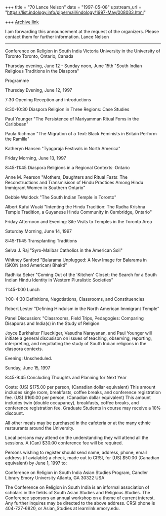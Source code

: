 +++
title = "70 Lance Nelson"
date = "1997-05-08"
upstream_url = "https://list.indology.info/pipermail/indology/1997-May/008033.html"

+++
[Archive link](https://list.indology.info/pipermail/indology/1997-May/008033.html)

I am forwarding this announcement at the request of the organizers. 
Please contact them for further information.  Lance Nelson

---------------------------------------------------------
Conference on Religion in South India
Victoria University in the University of Toronto
Toronto, Ontario, Canada

Thursday evening, June 12 - Sunday noon, June 15th
"South Indian Religious Traditions in the Diaspora"


Programme

Thursday Evening, June 12, 1997

7:30    Opening Reception and introductions

8:30-10:30
Diaspora Religion in Three Regions: Case Studies

Paul Younger
"The Persistence of Mariyamman Ritual Foms in the Caribbean"

Paula Richman
"The Migration of a Text: Black Feminists in Britain Perform the
Ramlila"

Katheryn Hansen
"Tyagaraja Festivals in North America"

Friday Morning, June 13, 1997

8:45-11:45   Diaspora Religions in a Regional Contexts: Ontario

Anne M. Pearson
"Mothers, Daughters and Ritual Fasts: The Reconstructions and
Transmisison of 
Hindu Practices Among Hindu Immigrant Women in Southern Ontario"

Debbie Waldock
"The South Indian Temple in Toronto"

Albert Kafui Wuaki
"Intenting the Hindu Tradition: The Radha Krishna Temple Tradition, a
Guyanese Hindu Community in Cambridge, Ontario"

Friday Afternoon and Evening:  Site Visits to Temples in the Toronto
Area

Saturday Morning, June 14, 1997

8:45-11:45      Transplanting Traditions

Selva  J. Raj
"Syro-Malibar Catholics in the American Soil"

Whitney Sanford
"Balarama Unplugged: A New Image for Balarama in ISKON (and American)
Bhakti"

Radhika Seker
"Coming Out of the 'Kitchen' Closet: the Search for a South Indian
Hindu
 Identity in Western Pluralistic Societies"

11:45-1:00  Lunch

1:00-4:30       Definitions, Negotiations, Classrooms, and
Constituencies 

Robert Lester
"Defining Hinduism in the North American Immigrant Temple"

Panel Discussion: 
"Classrooms, Field Trips, Pedagogies: Comparing Disaporas and India(s)
in the Study of Religion

Joyce Burkhalter Flueckiger, Vasudha Narayanan, and Paul Younger will
initiate a general discusison on issues of teaching, observing,
reporting, interpreting, and negotiating the study of South Indian
religions in the diaspora contexts.  

Evening: Unscheduled.

Sunday, June 15, 1997

8:45-9:45       Concluding Thoughts and Planning for Next Year


Costs:  (US) $175.00 per person, (Canadian dollar equivalent)  This
amount includes single room, breakfasts, coffee breaks, and conference
registration fee.
        (US) $160.00 per person, (Canadian dollar equivalent)  This
        amount
includes twin (double occupancy), breakfasts, coffee breaks, and
conference                                           registration fee.
        Graduate Students in course may receive a 10% discount.

All other meals may be purchased in the cafeteria or at the many
ethnic restaurants around the University.

Local persons may attend on the understanding they will attend all the
sessions.  A (Can) $30.00 conference fee will be required.

Persons wishing to register should send name, address, phone, email
address (if avialable) a check, made out to CRSI,  for (US) $50.00
(Canadian equivalent)    by June 1, 1997  to:

Conference on Religion in South India
Asian Studies Program, Candler Library
Emory University 
Atlanta, GA 30322 USA

The Conference on Religion in South India is an informal association
of scholars in the fields of South Asian Studies and Religious
Studies. The Conference sponsors an annual workshop on a theme of
current interest.   Any further inquires may be directed to the above
address. CRSI phone is 404-727-6820, 
or Asian_Studies at learnlink.emory.edu.  




